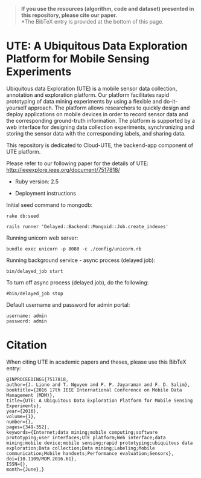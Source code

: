 > **If you use the resources (algorithm, code and dataset) presented in this repository, please cite our paper.**  
*The BibTeX entry is provided at the bottom of this page. 

# UTE: A Ubiquitous Data Exploration Platform for Mobile Sensing Experiments
Ubiquitous data Exploration (UTE) is a mobile sensor data collection, annotation and exploration platform. Our platform facilitates rapid prototyping of data mining experiments by using a flexible and do-it-yourself approach. The platform allows researchers to quickly design and deploy applications on mobile devices in order to record sensor data and the corresponding ground-truth information. The platform is supported by a web interface for designing data collection experiments, synchronizing and storing the sensor data with the corresponding labels, and sharing data.

This repository is dedicated to Cloud-UTE, the backend-app component of UTE platform. 

Please refer to our following paper for the details of UTE: http://ieeexplore.ieee.org/document/7517818/ 

* Ruby version: 2.5

* Deployment instructions

Initial seed command to mongodb: 
```terminal
rake db:seed
```

```terminal
rails runner 'Delayed::Backend::Mongoid::Job.create_indexes'
```

Running unicorn web server: 
```terminal
bundle exec unicorn -p 8080 -c ./config/unicorn.rb
```

Running background service - async process (delayed job): 
```terminal
bin/delayed_job start 
```

To turn off async process (delayed job), do the following:
```terminal
#bin/delayed_job stop
```

Default username and password for admin portal: 
```
username: admin
password: admin
```

# Citation
When citing UTE in academic papers and theses, please use this BibTeX entry:
```
@INPROCEEDINGS{7517818, 
author={J. Liono and T. Nguyen and P. P. Jayaraman and F. D. Salim}, 
booktitle={2016 17th IEEE International Conference on Mobile Data Management (MDM)}, 
title={UTE: A Ubiquitous Data Exploration Platform for Mobile Sensing Experiments}, 
year={2016}, 
volume={1}, 
number={}, 
pages={349-352}, 
keywords={Internet;data mining;mobile computing;software prototyping;user interfaces;UTE platform;Web interface;data mining;mobile device;mobile sensing;rapid prototyping;ubiquitous data exploration;Data collection;Data mining;Labeling;Mobile communication;Mobile handsets;Performance evaluation;Sensors}, 
doi={10.1109/MDM.2016.61}, 
ISSN={}, 
month={June},}
```
